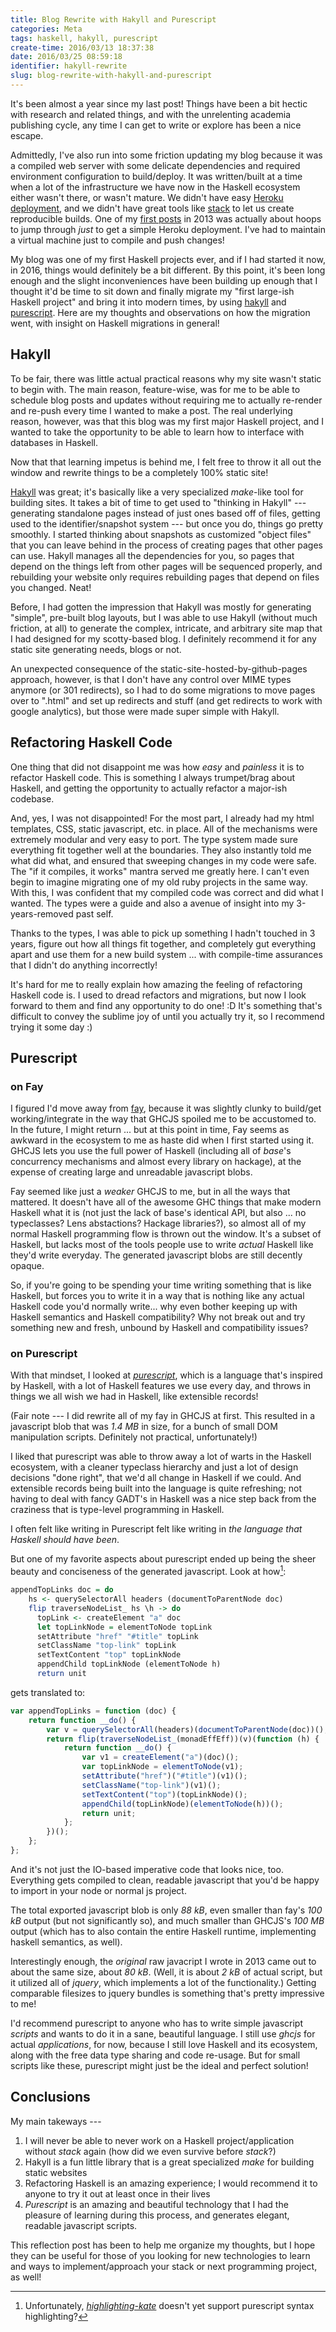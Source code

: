 ```yaml
---
title: Blog Rewrite with Hakyll and Purescript
categories: Meta
tags: haskell, hakyll, purescript
create-time: 2016/03/13 18:37:38
date: 2016/03/25 08:59:18
identifier: hakyll-rewrite
slug: blog-rewrite-with-hakyll-and-purescript
---
```


It's been almost a year since my last post!  Things have been a bit hectic with
research and related things, and with the unrelenting academia publishing
cycle, any time I can get to write or explore has been a nice escape.

Admittedly, I've also run into some friction updating my blog because it was a
compiled web server with some delicate dependencies and required environment
configuration to build/deploy.  It was written/built at a time when a lot of
the infrastructure we have now in the Haskell ecosystem either wasn't there, or
wasn't mature.  We didn't have easy [Heroku deployment][heroku], and we didn't
have great tools like [stack][] to let us create reproducible builds.  One of
my [first posts][heroku-post] in 2013 was actually about hoops to jump through
*just* to get a simple Heroku deployment.  I've had to maintain a virtual
machine just to compile and push changes!

[heroku]: https://haskellonheroku.com/
[stack]: http://haskellstack.org/
[heroku-post]: http://blog.jle.im/entry/deploying-medium-to-large-haskell-apps-to-heroku.html

My blog was one of my first Haskell projects ever, and if I had started it now,
in 2016, things would definitely be a bit different.  By this point, it's been
long enough and the slight inconveniences have been building up enough that I
thought it'd be time to sit down and finally migrate my "first large-ish
Haskell project" and bring it into modern times, by using [hakyll][] and
[purescript][].  Here are my thoughts and observations on how the migration
went, with insight on Haskell migrations in general!

[hakyll]: https://jaspervdj.be/hakyll/
[purescript]: http://www.purescript.org/

Hakyll
------

To be fair, there was little actual practical reasons why my site wasn't static
to begin with.  The main reason, feature-wise, was for me to be able to
schedule blog posts and updates without requiring me to actually re-render and
re-push every time I wanted to make a post.  The real underlying reason,
however, was that this blog was my first major Haskell project, and I wanted to
take the opportunity to be able to learn how to interface with databases in
Haskell.

Now that that learning impetus is behind me, I felt free to throw it all out
the window and rewrite things to be a completely 100% static site!

[Hakyll][hakyll] was great; it's basically like a very specialized *make*-like
tool for building sites.  It takes a bit of time to get used to "thinking in
Hakyll" --- generating standalone pages instead of just ones based off of
files, getting used to the identifier/snapshot system --- but once you do,
things go pretty smoothly.  I started thinking about snapshots as customized
"object files" that you can leave behind in the process of creating pages that
other pages can use. Hakyll manages all the dependencies for you, so pages that
depend on the things left from other pages will be sequenced properly, and
rebuilding your website only requires rebuilding pages that depend on files you
changed.  Neat!

Before, I had gotten the impression that Hakyll was mostly for generating
"simple", pre-built blog layouts, but I was able to use Hakyll (without much
friction, at all) to generate the complex, intricate, and arbitrary site map
that I had designed for my scotty-based blog.  I definitely recommend it for
any static site generating needs, blogs or not.

An unexpected consequence of the static-site-hosted-by-github-pages approach,
however, is that I don't have any control over MIME types anymore (or 301
redirects), so I had to do some migrations to move pages over to ".html" and
set up redirects and stuff (and get redirects to work with google analytics),
but those were made super simple with Hakyll.

Refactoring Haskell Code
------------------------

One thing that did not disappoint me was how *easy* and *painless* it is to
refactor Haskell code.  This is something I always trumpet/brag about Haskell,
and getting the opportunity to actually refactor a major-ish codebase.

And, yes, I was not disappointed!  For the most part, I already had my html
templates, CSS, static javascript, etc. in place.  All of the mechanisms were
extremely modular and very easy to port.  The type system made sure everything
fit together well at the boundaries.  They also instantly told me what did
what, and ensured that sweeping changes in my code were safe.  The "if it
compiles, it works" mantra served me greatly here.  I can't even begin to
imagine migrating one of my old ruby projects in the same way.  With this, I
was confident that my compiled code was correct and did what I wanted.  The
types were a guide and also a avenue of insight into my 3-years-removed past
self.

Thanks to the types, I was able to pick up something I hadn't touched in 3
years, figure out how all things fit together, and completely gut everything
apart and use them for a new build system ... with compile-time assurances that
I didn't do anything incorrectly!

It's hard for me to really explain how amazing the feeling of refactoring
Haskell code is.  I used to dread refactors and migrations, but now I look
forward to them and find any opportunity to do one!  :D  It's something that's
difficult to convey the sublime joy of until you actually try it, so I
recommend trying it some day :)

Purescript
----------

### on Fay

I figured I'd move away from [fay][], because it was slightly clunky to
build/get working/integrate in the way that GHCJS spoiled me to be accustomed
to.  In the future, I might return ... but at this point in time, Fay seems as
awkward in the ecosystem to me as haste did when I first started using it.
GHCJS lets you use the full power of Haskell (including all of *base*'s
concurrency mechanisms and almost every library on hackage), at the expense of
creating large and unreadable javascript blobs.

[fay]: https://github.com/faylang/fay/wiki

Fay seemed like just a *weaker* GHCJS to me, but in all the ways that mattered.
It doesn't have all of the awesome GHC things that make modern Haskell what it
is (not just the lack of base's identical API, but also ... no typeclasses?
Lens abstactions? Hackage libraries?), so almost all of my normal Haskell
programming flow is thrown out the window.  It's a subset of Haskell, but lacks
most of the tools people use to write *actual* Haskell like they'd write
everyday.  The generated javascript blobs are still decently opaque.

So, if you're going to be spending your time writing something that is like
Haskell, but forces you to write it in a way that is nothing like any actual
Haskell code you'd normally write... why even bother keeping up with Haskell
semantics and Haskell compatibility?  Why not break out and try something new
and fresh, unbound by Haskell and compatibility issues?

### on Purescript

With that mindset, I looked at *[purescript][]*, which is a language that's
inspired by Haskell, with a lot of Haskell features we use every day, and
throws in things we all wish we had in Haskell, like extensible records!

(Fair note --- I did rewrite all of my fay in GHCJS at first.  This resulted in
a javascript blob that was *1.4 MB* in size, for a bunch of small DOM
manipulation scripts.  Definitely not practical, unfortunately!)

I liked that purescript was able to throw away a lot of warts in the Haskell
ecosystem, with a cleaner typeclass hierarchy and just a lot of design
decisions "done right", that we'd all change in Haskell if we could.  And
extensible records being built into the language is quite refreshing; not
having to deal with fancy GADT's in Haskell was a nice step back from the
craziness that is type-level programming in Haskell.

I often felt like writing in Purescript felt like writing in *the language that
Haskell should have been*.

But one of my favorite aspects about purescript ended up being the sheer beauty
and conciseness of the generated javascript.  Look at how[^pshighlight]:

~~~purescript
appendTopLinks doc = do
    hs <- querySelectorAll headers (documentToParentNode doc)
    flip traverseNodeList_ hs \h -> do
      topLink <- createElement "a" doc
      let topLinkNode = elementToNode topLink
      setAttribute "href" "#title" topLink
      setClassName "top-link" topLink
      setTextContent "top" topLinkNode
      appendChild topLinkNode (elementToNode h)
      return unit
~~~

[^pshighlight]: Unfortunately, *[highlighting-kate][]* doesn't yet support purescript syntax
highlighting?

[highlighting-kate]: https://github.com/jgm/highlighting-kate

gets translated to:

~~~javascript
var appendTopLinks = function (doc) {
    return function __do() {
        var v = querySelectorAll(headers)(documentToParentNode(doc))();
        return flip(traverseNodeList_(monadEffEff))(v)(function (h) {
            return function __do() {
                var v1 = createElement("a")(doc)();
                var topLinkNode = elementToNode(v1);
                setAttribute("href")("#title")(v1)();
                setClassName("top-link")(v1)();
                setTextContent("top")(topLinkNode)();
                appendChild(topLinkNode)(elementToNode(h))();
                return unit;
            };
        })();
    };
};
~~~

And it's not just the IO-based imperative code that looks nice, too.
Everything gets compiled to clean, readable javascript that you'd be happy to
import in your node or normal js project.

The total exported javascript blob is only *88 kB*, even smaller than fay's
*100 kB* output (but not significantly so), and much smaller than GHCJS's *100
MB* output (which has to also contain the entire Haskell runtime, implementing
haskell semantics, as well).

Interestingly enough, the *original* raw javacript I wrote in 2013 came out to
about the same size, about *80 kB*.  (Well, it is about *2 kB* of
actual script, but it utilized all of *jquery*, which implements a lot of the
functionality.)  Getting comparable filesizes to jquery bundles is something
that's pretty impressive to me!

I'd recommend purescript to anyone who has to write simple javascript *scripts*
and wants to do it in a sane, beautiful language.  I still use *ghcjs* for
actual *applications*, for now, because I still love Haskell and its ecosystem,
along with the free data type sharing and code re-usage.  But for small scripts
like these, purescript might just be the ideal and perfect solution!

Conclusions
-----------

My main takeways ---

1.  I will never be able to never work on a Haskell project/application without
    *stack* again (how did we even survive before *stack*?)
2.  Hakyll is a fun little library that is a great specialized *make* for
    building static websites
3.  Refactoring Haskell is an amazing experience; I would recommend it to
    anyone to try it out at least once in their lives
4.  *Purescript* is an amazing and beautiful technology that I had the pleasure of
    learning during this process, and generates elegant, readable javascript
    scripts.

This reflection post has been to help me organize my thoughts, but I hope they
can be useful for those of you looking for new technologies to learn and ways
to implement/approach your stack or next programming project, as well!

